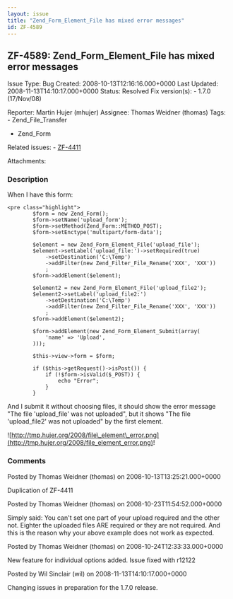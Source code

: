 ```yaml
---
layout: issue
title: "Zend_Form_Element_File has mixed error messages"
id: ZF-4589
---
```


ZF-4589: Zend\_Form\_Element\_File has mixed error messages
-----------------------------------------------------------

 Issue Type: Bug Created: 2008-10-13T12:16:16.000+0000 Last Updated: 2008-11-13T14:10:17.000+0000 Status: Resolved Fix version(s): - 1.7.0 (17/Nov/08)
 
 Reporter:  Martin Hujer (mhujer)  Assignee:  Thomas Weidner (thomas)  Tags: - Zend\_File\_Transfer
- Zend\_Form
 
 Related issues: - [ZF-4411](/issues/browse/ZF-4411)
 
 Attachments: 
### Description

When I have this form:

 
    <pre class="highlight">
            $form = new Zend_Form();
            $form->setName('upload_form');
            $form->setMethod(Zend_Form::METHOD_POST);
            $form->setEnctype('multipart/form-data');
    
            $element = new Zend_Form_Element_File('upload_file');
            $element->setLabel('upload_file:')->setRequired(true)
                ->setDestination('C:\Temp')
                ->addFilter(new Zend_Filter_File_Rename('XXX', 'XXX'))
                ;
            $form->addElement($element);
    
            $element2 = new Zend_Form_Element_File('upload_file2');
            $element2->setLabel('upload_file2:')
                ->setDestination('C:\Temp')
                ->addFilter(new Zend_Filter_File_Rename('XXX', 'XXX'))
                ;
            $form->addElement($element2);
            
            $form->addElement(new Zend_Form_Element_Submit(array(
                'name' => 'Upload',
            )));
    
            $this->view->form = $form;
            
            if ($this->getRequest()->isPost()) {
                if (!$form->isValid($_POST)) {
                    echo "Error";
                }
            }


And I submit it without choosing files, it should show the error message "The file 'upload\_file' was not uploaded", but it shows "The file 'upload\_file2' was not uploaded" by the first element.

![http://tmp.hujer.org/2008/file\_element\_error.png](http://tmp.hujer.org/2008/file_element_error.png)!

 

 

### Comments

Posted by Thomas Weidner (thomas) on 2008-10-13T13:25:21.000+0000

Duplication of ZF-4411

 

 

Posted by Thomas Weidner (thomas) on 2008-10-23T11:54:52.000+0000

Simply said: You can't set one part of your upload required and the other not. Eighter the uploaded files ARE required or they are not required. And this is the reason why your above example does not work as expected.

 

 

Posted by Thomas Weidner (thomas) on 2008-10-24T12:33:33.000+0000

New feature for individual options added. Issue fixed with r12122

 

 

Posted by Wil Sinclair (wil) on 2008-11-13T14:10:17.000+0000

Changing issues in preparation for the 1.7.0 release.

 

 